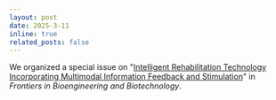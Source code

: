```yaml
---
layout: post
date: 2025-3-11
inline: true
related_posts: false
---
```


We organized a special issue on "[Intelligent Rehabilitation Technology Incorporating Multimodal Information Feedback and Stimulation](https://www.frontiersin.org/research-topics/70073/intelligent-rehabilitation-technology-incorporating-multimodal-information-feedback-and-stimulation)" in  <i>Frontiers in Bioengineering and Biotechnology</i>.

